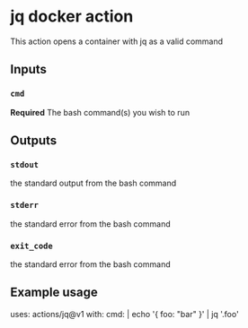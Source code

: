 # jq docker action

This action opens a container with jq as a valid command 

## Inputs

### `cmd`

**Required** The bash command(s) you wish to run

## Outputs

### `stdout`

the standard output from the bash command

### `stderr`

the standard error from the bash command

### `exit_code`

the standard error from the bash command

## Example usage

uses: actions/jq@v1
with:
  cmd: |
    echo '{
        foo: "bar"
    }' | 
    jq '.foo'